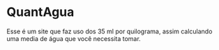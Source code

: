 # QuantAgua
Esse é um site que faz uso dos 35 ml por quilograma, assim calculando uma media de água que você necessita tomar.
